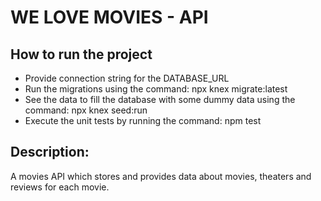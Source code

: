 # WE LOVE MOVIES - API

## How to run the project

- Provide connection string for the DATABASE_URL
- Run the migrations using the command: npx knex migrate:latest
- See the data to fill the database with some dummy data using the command: npx knex seed:run
- Execute the unit tests by running the command: npm test


## Description:

A movies API which stores and provides data about movies, theaters and reviews for each movie.